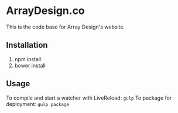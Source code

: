 # ArrayDesign.co

This is the code base for Array Design's website.

## Installation

1. npm install
2. bower install

## Usage

To compile and start a watcher with LiveReload: `gulp`
To package for deployment: `gulp package`
